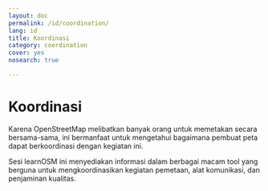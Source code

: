 ```yaml
---
layout: doc
permalink: /id/coordination/
lang: id
title: Koordinasi
category: coordination
cover: yes
nosearch: true

---
```


Koordinasi
============

Karena OpenStreetMap melibatkan banyak orang untuk memetakan secara
bersama-sama, ini bermanfaat untuk mengetahui bagaimana pembuat
peta dapat berkoordinasi dengan kegiatan ini.

Sesi learnOSM ini menyediakan informasi dalam berbagai macam tool
yang berguna untuk mengkoordinasikan kegiatan pemetaan, alat
komunikasi, dan penjaminan kualitas.


